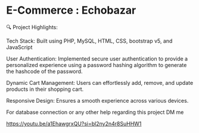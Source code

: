 # E-Commerce : Echobazar

🔍 Project Highlights:

Tech Stack: Built using PHP, MySQL, HTML, CSS, bootstrap v5, and JavaScript

User Authentication: Implemented secure user authentication to provide a personalized experience using a password hashing algorithm to generate the hashcode of the password.

Dynamic Cart Management: Users can effortlessly add, remove, and update products in their shopping cart.

Responsive Design: Ensures a smooth experience across various devices.

For database connection or any other help regarding this project DM me 

https://youtu.be/a1EhawgrxQU?si=bl2ny2n4r8SuHHW1

